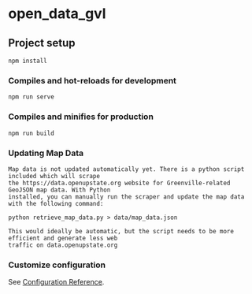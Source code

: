 # open_data_gvl

## Project setup
```
npm install
```

### Compiles and hot-reloads for development
```
npm run serve
```

### Compiles and minifies for production
```
npm run build
```


### Updating Map Data
```
Map data is not updated automatically yet. There is a python script included which will scrape
the https://data.openupstate.org website for Greenville-related GeoJSON map data. With Python
installed, you can manually run the scraper and update the map data with the following command:

python retrieve_map_data.py > data/map_data.json

This would ideally be automatic, but the script needs to be more efficient and generate less web
traffic on data.openupstate.org
```




### Customize configuration
See [Configuration Reference](https://cli.vuejs.org/config/).
